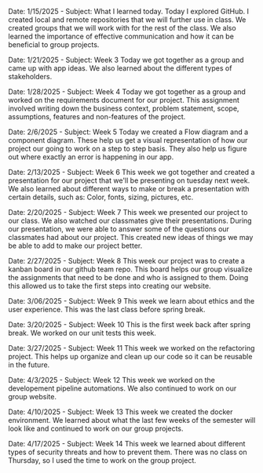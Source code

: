 Date: 1/15/2025 - Subject: What I learned today. 
Today I explored GitHub. I created local and remote repositories that we will further use in class. 
We created groups that we will work with for the rest of the class. We also learned the importance of effective communication and how it can be beneficial to group projects.

Date: 1/21/2025 - Subject: Week 3
Today we got together as a group and came up with app ideas. 
We also learned about the different types of stakeholders.

Date: 1/28/2025 - Subject: Week 4
Today we got together as a group and worked on the requirements document for our project. This assignment involved writing down
the business context, problem statement, scope, assumptions, features and non-features of the project. 

Date: 2/6/2025 - Subject: Week 5
Today we created a Flow diagram and a component diagram. These help us get a visual representation of how our project our going to work
on a step to step basis. They also help us figure out where exactly an error is happening in our app. 

Date: 2/13/2025 - Subject: Week 6
This week we got together and created a presentation for our project that we'll be presenting on tuesday next week. 
We also learned about different ways to make or break a presentation with certain details, such as:
Color, fonts, sizing, pictures, etc. 

Date: 2/20/2025 - Subject: Week 7
This week we presented our project to our class. We also watched our classmates give their presentations.
During our presentation, we were able to answer some of the questions our classmates had about our project. This created new ideas
of things we may be able to add to make our project better. 

Date: 2/27/2025 - Subject: Week 8
This week our project was to create a kanban board in our github team repo. This board helps our group visualize the assignments 
that need to be done and who is assigned to them. Doing this allowed us to take the first steps into creating our website. 

Date: 3/06/2025 - Subject: Week 9
This week we learn about ethics and the user experience. This was the last class before spring break. 

Date: 3/20/2025 - Subject: Week 10
This is the first week back after spring break. We worked on our unit tests this week. 

Date: 3/27/2025 - Subject: Week 11
This week we worked on the refactoring project. This helps up organize and clean up our code so it can be reusable in the future.

Date: 4/3/2025 - Subject: Week 12
This week we worked on the developement pipeline automations. We also continued to work on our group website. 

Date: 4/10/2025 - Subject: Week 13
This week we created the docker environment. We learned about what the last few weeks of the semester will look like and continued to work on
our group projects. 

Date: 4/17/2025 - Subject: Week 14
This week we learned about different types of security threats and how to prevent them. There was no class on Thursday, so I used the time to 
work on the group project.

